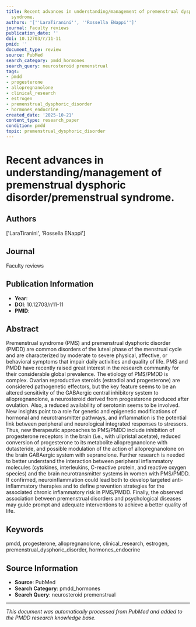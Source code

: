 ```yaml
---
title: Recent advances in understanding/management of premenstrual dysphoric disorder/premenstrual
  syndrome.
authors: '[''LaraTiranini'', ''Rossella ENappi'']'
journal: Faculty reviews
publication_date: ''
doi: 10.12703/r/11-11
pmid: ''
document_type: review
source: PubMed
search_category: pmdd_hormones
search_query: neurosteroid premenstrual
tags:
- pmdd
- progesterone
- allopregnanolone
- clinical_research
- estrogen
- premenstrual_dysphoric_disorder
- hormones_endocrine
created_date: '2025-10-21'
content_type: research_paper
condition: pmdd
topic: premenstrual_dysphoric_disorder
---
```


# Recent advances in understanding/management of premenstrual dysphoric disorder/premenstrual syndrome.

## Authors
['LaraTiranini', 'Rossella ENappi']

## Journal
Faculty reviews

## Publication Information
- **Year**: 
- **DOI**: 10.12703/r/11-11
- **PMID**: 

## Abstract
Premenstrual syndrome (PMS) and premenstrual dysphoric disorder (PMDD) are common disorders of the luteal phase of the menstrual cycle and are characterized by moderate to severe physical, affective, or behavioral symptoms that impair daily activities and quality of life. PMS and PMDD have recently raised great interest in the research community for their considerable global prevalence. The etiology of PMS/PMDD is complex. Ovarian reproductive steroids (estradiol and progesterone) are considered pathogenetic effectors, but the key feature seems to be an altered sensitivity of the GABAergic central inhibitory system to allopregnanolone, a neurosteroid derived from progesterone produced after ovulation. Also, a reduced availability of serotonin seems to be involved. New insights point to a role for genetic and epigenetic modifications of hormonal and neurotransmitter pathways, and inflammation is the potential link between peripheral and neurological integrated responses to stressors. Thus, new therapeutic approaches to PMS/PMDD include inhibition of progesterone receptors in the brain (i.e., with ulipristal acetate), reduced conversion of progesterone to its metabolite allopregnanolone with dutasteride, and possible modulation of the action of allopregnanolone on the brain GABAergic system with sepranolone. Further research is needed to better understand the interaction between peripheral inflammatory molecules (cytokines, interleukins, C-reactive protein, and reactive oxygen species) and the brain neurotransmitter systems in women with PMS/PMDD. If confirmed, neuroinflammation could lead both to develop targeted anti-inflammatory therapies and to define prevention strategies for the associated chronic inflammatory risk in PMS/PMDD. Finally, the observed association between premenstrual disorders and psychological diseases may guide prompt and adequate interventions to achieve a better quality of life.

## Keywords
pmdd, progesterone, allopregnanolone, clinical_research, estrogen, premenstrual_dysphoric_disorder, hormones_endocrine

## Source Information
- **Source**: PubMed
- **Search Category**: pmdd_hormones
- **Search Query**: neurosteroid premenstrual

---
*This document was automatically processed from PubMed and added to the PMDD research knowledge base.*
